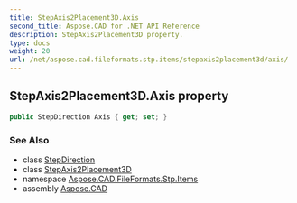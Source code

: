 ```yaml
---
title: StepAxis2Placement3D.Axis
second_title: Aspose.CAD for .NET API Reference
description: StepAxis2Placement3D property. 
type: docs
weight: 20
url: /net/aspose.cad.fileformats.stp.items/stepaxis2placement3d/axis/
---
```

## StepAxis2Placement3D.Axis property

```csharp
public StepDirection Axis { get; set; }
```

### See Also

* class [StepDirection](../../stepdirection/)
* class [StepAxis2Placement3D](../)
* namespace [Aspose.CAD.FileFormats.Stp.Items](../../stepaxis2placement3d/)
* assembly [Aspose.CAD](../../../)


